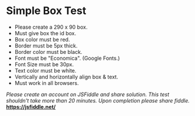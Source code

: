 # Simple Box Test

- Please create a 290 x 90 box.
- Must give box the id box. 
- Box color must be red.
- Border must be 5px thick.
- Border color must be black. 
- Font must be "Economica". (Google Fonts.)
- Font Size must be 30px.
- Text color must be white. 
- Vertically and horizontally align box & text. 
- Must work in all browsers.

*Please create an account on JSFiddle and share solution. 
This test shouldn't take more than 20 minutes. 
Upon completion please share fiddle.* 
**https://jsfiddle.net/**
